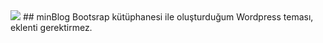 <img src="https://i.ibb.co/7QJNnf0/Onyuz.png">
## minBlog
Bootsrap kütüphanesi ile oluşturduğum Wordpress teması, eklenti gerektirmez.
